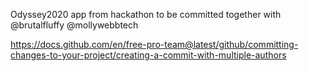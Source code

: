 Odyssey2020 app from hackathon to be committed together with @brutalfluffy @mollywebbtech

https://docs.github.com/en/free-pro-team@latest/github/committing-changes-to-your-project/creating-a-commit-with-multiple-authors
